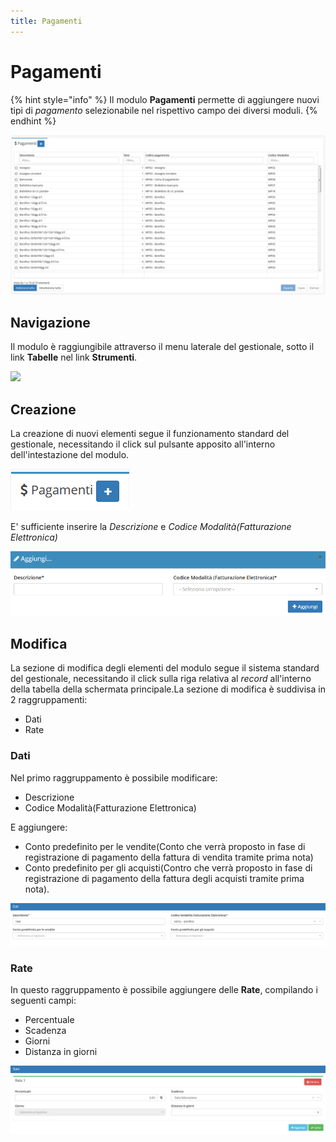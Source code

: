 ```yaml
---
title: Pagamenti
---
```


# Pagamenti

{% hint style="info" %}
Il modulo **Pagamenti** permette di aggiungere nuovi tipi di _pagamento_ selezionabile nel rispettivo campo dei diversi moduli.
{% endhint %}

![Screenshot interfaccia pagamenti](../../../.gitbook/assets/Pagamenti.PNG)

## Navigazione

Il modulo è raggiungibile attraverso il menu laterale del gestionale, sotto il link **Tabelle** nel link **Strumenti**.

![](https://firebasestorage.googleapis.com/v0/b/gitbook-x-prod.appspot.com/o/spaces%2F-LZJeLg23eVDvrCv74U7-887967055%2Fuploads%2FrGCRy0rtvtal2zoLYKXS%2Ffile.png?alt=media)

## Creazione

La creazione di nuovi elementi segue il funzionamento standard del gestionale, necessitando il click sul pulsante apposito all'interno dell'intestazione del modulo.

![Screenshot creazione pagamenti](../../../.gitbook/assets/AggiuntaPagamenti.PNG)

E' sufficiente inserire la _Descrizione_ e _Codice Modalità(Fatturazione Elettronica)_

![Screenshot creazione pagamenti](../../../.gitbook/assets/AggiungerePagamento.PNG)

## Modifica

La sezione di modifica degli elementi del modulo segue il sistema standard del gestionale, necessitando il click sulla riga relativa al _record_ all'interno della tabella della schermata principale.La sezione di modifica è suddivisa in 2 raggruppamenti:

* Dati
* Rate

### Dati

Nel primo raggruppamento è possibile modificare:

* Descrizione
* Codice Modalità(Fatturazione Elettronica)

E aggiungere:

* Conto predefinito per le vendite(Conto che verrà proposto in fase di registrazione di pagamento della fattura di vendita tramite prima nota)
* Conto predefinito per gli acquisti(Contro che verrà proposto in fase di registrazione di pagamento della fattura degli acquisti tramite prima nota).

![](../../../.gitbook/assets/Dat.PNG)

### Rate

In questo raggruppamento è possibile aggiungere delle **Rate**, compilando i seguenti campi:

* Percentuale
* Scadenza
* Giorni
* Distanza in giorni

![](../../../.gitbook/assets/Rate.PNG)
